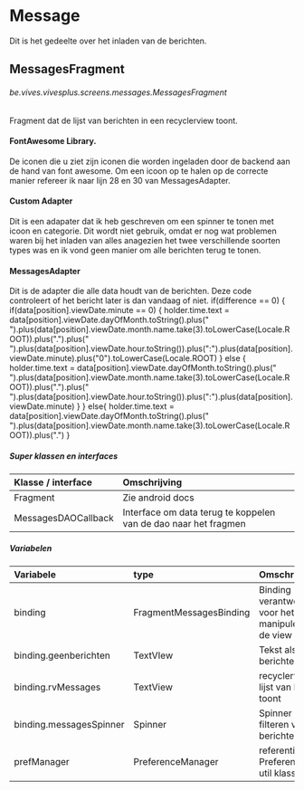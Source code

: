 # Message
Dit is het gedeelte over het inladen van de berichten.


## MessagesFragment
###### be.vives.vivesplus.screens.messages.MessagesFragment

Fragment dat de lijst van berichten in een recyclerview toont.

#### FontAwesome Library.
De iconen die u ziet zijn iconen die worden ingeladen door de backend aan de hand van font awesome.
Om een icoon op te halen op de correcte manier refereer ik naar lijn 28 en 30 van MessagesAdapter.

#### Custom Adapter
Dit is een adapater dat ik heb geschreven om een spinner te tonen met icoon en categorie. Dit wordt niet gebruik, omdat er nog wat problemen
waren bij het inladen van alles anagezien het twee verschillende soorten types was en ik vond geen manier om alle berichten terug te tonen.

#### MessagesAdapter
Dit is de adapter die alle data houdt van de berichten.
Deze code controleert of het bericht later is dan vandaag of niet.
if(difference == 0)
{
    if(data[position].viewDate.minute == 0)
    {
    holder.time.text = data[position].viewDate.dayOfMonth.toString().plus(" ").plus(data[position].viewDate.month.name.take(3).toLowerCase(Locale.ROOT)).plus(".").plus(" ").plus(data[position].viewDate.hour.toString()).plus(":").plus(data[position].viewDate.minute).plus("0").toLowerCase(Locale.ROOT)
    } else {
    holder.time.text = data[position].viewDate.dayOfMonth.toString().plus(" ").plus(data[position].viewDate.month.name.take(3).toLowerCase(Locale.ROOT)).plus(".").plus(" ").plus(data[position].viewDate.hour.toString()).plus(":").plus(data[position].viewDate.minute)
    }
    } else{
        holder.time.text = data[position].viewDate.dayOfMonth.toString().plus(" ").plus(data[position].viewDate.month.name.take(3).toLowerCase(Locale.ROOT)).plus(".")
    }


##### Super klassen en interfaces
| Klasse / interface  | Omschrijving |
|:------------|:-------------|
| Fragment | Zie android docs |
| MessagesDAOCallback | Interface om data terug te koppelen van de dao naar het fragmen |

##### Variabelen
| Variabele   | type   | Omschrijving |
|:------------|:-------|:-------------|
| binding | FragmentMessagesBinding | Binding verantwoordelijk voor het manipuleren van de view |
| binding.geenberichten | TextVIew | Tekst als er geen berichten zijn. |
| binding.rvMessages | TextView | recyclerview die lijst van berichten toont |
| binding.messagesSpinner | Spinner | Spinner voor het filteren van berichten |
| prefManager | PreferenceManager | referentie naar de PreferenceManger util klasse |

